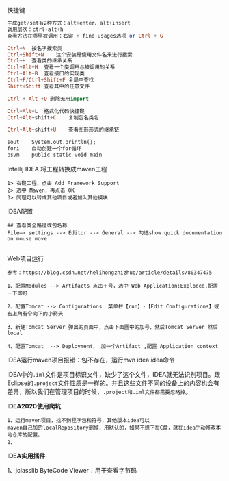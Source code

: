 快捷键

```haskell
生成get/set有2种方式：alt+enter、alt+insert
调用层次：ctrl+alt+h
查看方法在哪里被调用：右键 + find usages选项 or Ctrl + G

Ctrl+N	按名字搜索类
Ctrl+Shift+N	这个安装是使用文件名来进行搜索
Ctrl+H	查看类的继承关系
Ctrl+Alt+H	查看一个类调用与被调用的关系
Ctrl+Alt+B	查看接口的实现类
Ctrl+F/Ctrl+Shift+F	全局中查找
Shift+Shift	查看其中的任意文件

Ctrl + Alt +O 删除无用import

Ctrl+Alt+L	格式化代码快捷键
Ctrl+Alt+shift+C	复制包名类名

Ctrl+Alt+shift+U	查看图形形式的继承链

sout	System.out.println();
fori	自动创建一个for循环
psvm	public static void main
```

Intellij IDEA 将工程转换成maven工程

```
1> 右键工程，点击 Add Framework Support
2> 选中 Maven，再点击 OK
3> 同理可以转成其他项目或者加入其他模块
```

IDEA配置

```shell
## 查看类全路径或包名称
File–> settings --> Editor --> General --> 勾选show quick documentation on mouse move


```



Web项目运行

```
参考：https://blog.csdn.net/helihongzhizhuo/article/details/80347475

1、配置Modules --> Artifacts 点击＋号，选中 Web Application:Exploded,配置一下即可

2、配置Tomcat --> Configurations  菜单栏【run】-【Edit Configurations】或 右上角有个向下的小箭头

3、新建Tomcat Server 弹出的页面中，点击下面圈中的加号，然后Tomcat Server 然后local

4、配置Tomcat  --> Deployment， 加一个Artifact ,配置 Application context 
```



IDEA运行maven项目报错：包不存在，运行mvn idea:idea命令



IDEA中的`.iml`文件是项目标识文件，缺少了这个文件，IDEA就无法识别项目。跟Eclipse的`.project`文件性质是一样的。并且这些文件不同的设备上的内容也会有差异，所以我们在管理项目的时候，`.project和.iml文件都需要忽略掉`。



**IDEA2020使用爬坑**

```shell
1、运行maven项目，找不到程序包和符号，其他版本idea可以
maven自己加的localRepository删掉，用默认的，如果不想下在C盘，就在idea手动修改本地仓库的配置。
2、
```



**IDEA实用插件**

1、jclasslib ByteCode Viewer：用于查看字节码